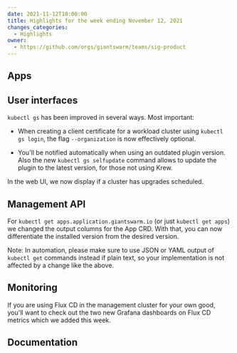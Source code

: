```yaml
---
date: 2021-11-12T10:00:00
title: Highlights for the week ending November 12, 2021
changes_categories:
  - Highlights
owner:
  - https://github.com/orgs/giantswarm/teams/sig-product
---
```


## Apps

## User interfaces

`kubectl gs` has been improved in several ways. Most important:

- When creating a client certificate for a workload cluster using `kubectl gs login`, the flag `--organization` is now effectively optional.

- You'll be notified automatically when using an outdated plugin version. Also the new `kubectl gs selfupdate` command allows to update the plugin to the latest version, for those not using Krew.

In the web UI, we now display if a cluster has upgrades scheduled.

## Management API

For `kubectl get apps.application.giantswarm.io` (or just `kubectl get apps`) we changed the output columns for the App CRD. With that, you can now differentiate the installed version from the desired version.

Note: In automation, please make sure to use JSON or YAML output of `kubectl get` commands instead if plain text, so your implementation is not affected by a change like the above.

## Monitoring

If you are using Flux CD in the management cluster for your own good, you'll want to check out the two new Grafana dashboards on Flux CD metrics which we added this week.

## Documentation
